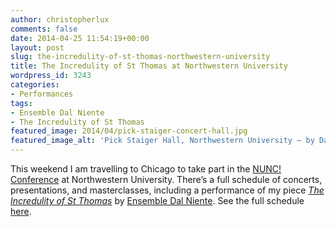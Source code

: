```yaml
---
author: christopherlux
comments: false
date: 2014-04-25 11:54:19+00:00
layout: post
slug: the-incredulity-of-st-thomas-northwestern-university
title: The Incredulity of St Thomas at Northwestern University
wordpress_id: 3243
categories:
- Performances
tags:
- Ensemble Dal Niente
- The Incredulity of St Thomas
featured_image: 2014/04/pick-staiger-concert-hall.jpg
featured_image_alt: 'Pick Staiger Hall, Northwestern University — by Daderot (Own work) [Public domain], via Wikimedia Commons'
---
```


This weekend I am travelling to Chicago to take part in the [NUNC! Conference](https://web.archive.org/web/20140529042803/http://www.music.northwestern.edu/academics/new-music/nunc.html) at Northwestern University. There’s a full schedule of concerts, presentations, and masterclasses, including a performance of my piece [_The Incredulity of St Thomas_](/2012/06/the-incredulity-of-st-thomas/) by [Ensemble Dal Niente](http://dalniente.com/). See the full schedule [here](https://web.archive.org/web/20140529042803/http://www.music.northwestern.edu/academics/new-music/nunc.html#schedule).
